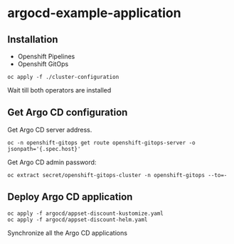 # argocd-example-application

## Installation
- Openshift Pipelines
- Openshift GitOps

```
oc apply -f ./cluster-configuration
```
Wait till both operators are installed

## Get Argo CD configuration
Get Argo CD server address.
```
oc -n openshift-gitops get route openshift-gitops-server -o jsonpath='{.spec.host}'
```

Get Argo CD admin password:
```
oc extract secret/openshift-gitops-cluster -n openshift-gitops --to=-
```

## Deploy Argo CD application 

```
oc apply -f argocd/appset-discount-kustomize.yaml
oc apply -f argocd/appset-discount-helm.yaml
```

Synchronize all the Argo CD applications
